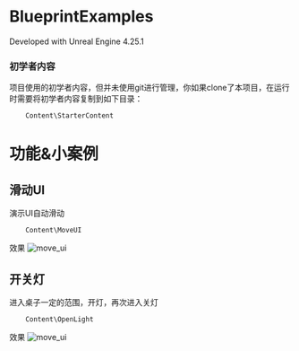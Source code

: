 # BlueprintExamples

Developed with Unreal Engine 4.25.1

### 初学者内容
项目使用的初学者内容，但并未使用git进行管理，你如果clone了本项目，在运行时需要将初学者内容复制到如下目录：
```text
    Content\StarterContent
```



# 功能&小案例

## 滑动UI
演示UI自动滑动
```text
    Content\MoveUI
```
效果
![move_ui](images/move_ui.gif)


## 开关灯
进入桌子一定的范围，开灯，再次进入关灯
```text
    Content\OpenLight
```
效果
![move_ui](images/open_light.gif)